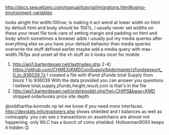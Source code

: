 http://docs.sequelizejs.com/manual/tutorial/migrations.html#using-environment-variables


looks alright
the width:100vw; is making it act weird at lower width
on html
by default html and body should be 100%, i usually never set widths on these
your reset file took care of setting margin and padding on html and body which sometimes a browser adds
i usually put my media queries after everything else
so you have your default behavior then media queries overwrite the stuff defined earlier
maybe add a media query with max-width:767px and unset all the vh stuff so it looks nicer for mobile

1) http://api1.barterdexapi.net/lasttrades.php
2-4) https://github.com/CHMEX/KMDCoinSupply/blob/master/zfundsexport_0_to_936039.7z
I created a file with tFund zFunds total Supply from block 1 to 936039 With the data provided you can answer you questions I believe
total,supply,zfunds,height,result,coin is that's in the file
5) http://api1.barterdexapi.net/orderbookbl.php?rel=CHIPS&base=KMD      stripped orderbooks price site depth

@siddhartha-komodo  np let me know if you need more interfaces.
http://dexstats.info/explorers.php
shows shielded and t balances as well as coinsupply. you can see z transactions on assetchains are almost not happening. only WLC has a bunch of coins shielded.  Hollowman9000 keeps it hidden :wink:

